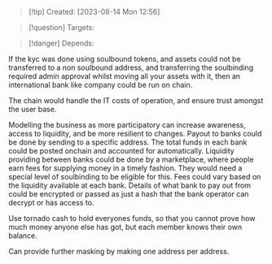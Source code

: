 
>[!tip] Created: [2023-08-14 Mon 12:56]

>[!question] Targets: 

>[!danger] Depends: 

If the kyc was done using soulbound tokens, and assets could not be transferred to a non soulbound address, and transferring the soulbinding required admin approval whilst moving all your assets with it, then an international bank like company could be run on chain.

The chain would handle the IT costs of operation, and ensure trust amongst the user base.

Modelling the business as more participatory can increase awareness, access to liquidity, and be more resilient to changes.
Payout to banks could be done by sending to a specific address.
The total funds in each bank could be posted onchain and accounted for automatically.
Liquidity providing between banks could be done by a marketplace, where people earn fees for supplying money in a timely fashion.  They would need a special level of soulbinding to be eligible for this.
Fees could vary based on the liquidity available at each bank.
Details of what bank to pay out from could be encrypted or passed as just a hash that the bank operator can decrypt or has access to.

Use tornado cash to hold everyones funds, so that you cannot prove how much money anyone else has got, but each member knows their own balance.

Can provide further masking by making one address per address.